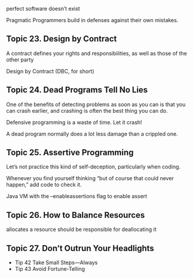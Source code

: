 
perfect software doesn’t exist

Pragmatic Programmers build in defenses against their own mistakes.


## Topic 23. Design by Contract 
A contract defines your rights and responsibilities, as well as those of the
other party

Design by Contract (DBC, for short)


## Topic 24. Dead Programs Tell No Lies 
One of the benefits of detecting problems as soon as you can is that you can
crash earlier, and crashing is often the best thing you can do.

Defensive programming is a waste of time. Let it crash!

A dead program normally does a lot less damage than a crippled one.

## Topic 25. Assertive Programming 
Let’s not practice this kind of self-deception, particularly when coding.

Whenever you find yourself thinking “but of course that could never happen,” add code to check it. 

Java VM with the –enableassertions flag to enable assert


## Topic 26. How to Balance Resources 

allocates a resource should be responsible for deallocating it



## Topic 27. Don’t Outrun Your Headlights
- Tip 42 Take Small Steps—Always
- Tip 43 Avoid Fortune-Telling


